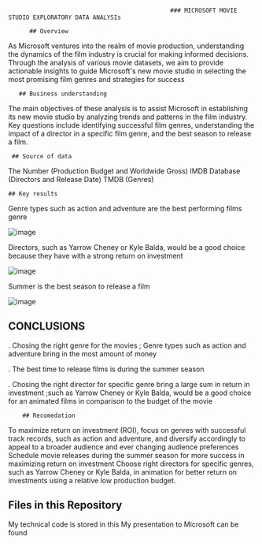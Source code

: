                                                   ### MICROSOFT MOVIE STUDIO EXPLORATORY DATA ANALYSIs

          ## Overview

As Microsoft ventures into the realm of movie production, understanding the dynamics of the film industry is crucial for making informed decisions. Through the analysis of various movie datasets, we aim to provide actionable insights to guide Microsoft's new movie studio in selecting the most promising film genres and strategies for success


       ## Business understanding

The main objectives of these analysis is to assist Microsoft in establishing its new movie studio by analyzing trends and patterns in the film industry.
Key questions include identifying successful film genres, understanding the impact of a director in a specific film genre, and the best season to release a film.


     ## Source of data

The Number (Production Budget and Worldwide Gross)
 IMDB Database  (Directors and Release Date)
TMDB (Genres)            


    ## Key results

 
 Genre types such as action and adventure are the best performing films genre

   ![image](https://github.com/Geraldkigotho/dsc-phase-1-project-v2-4/assets/162441488/a637c2da-31be-42dc-96ec-2f262cc364c7)

 Directors, such as Yarrow Cheney or Kyle Balda, would be a good choice because they have with a strong return on investment

![image](https://github.com/Geraldkigotho/dsc-phase-1-project-v2-4/assets/162441488/420b85d5-d843-409a-b179-bfc43216e25a)

Summer is the best season to release a film

![image](https://github.com/Geraldkigotho/dsc-phase-1-project-v2-4/assets/162441488/6760b00f-6b17-481b-96c1-4be828a23a82)

 ## CONCLUSIONS
. 
Chosing the right genre for the movies ; Genre types such as action and adventure bring in the most amount of money

. The best time to release films is during the summer season

. Chosing the right director for specific genre bring a large sum in return in investment ;such as Yarrow Cheney or Kyle Balda, would be a good choice for an animated films in comparison to the budget of the movie    


        ## Recomedation   
 
To maximize return on investment (ROI), focus on genres with successful track records, such as action and adventure, and diversify accordingly to appeal  to a broader audience and ever changing audience preferences 
Schedule movie releases during the summer season for more success in maximizing return on investment 
Choose right directors  for specific genres, such as Yarrow Cheney or Kyle Balda,  in animation for better return on investments using a relative low production budget. 


## Files in this Repository


My technical code is stored in this  My presentation to Microsoft can be found 







    
   







